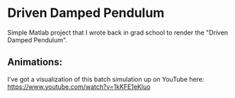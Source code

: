 # Driven Damped Pendulum

Simple Matlab project that I wrote back in grad school to render the "Driven Damped Pendulum".

## Animations:

I've got a visualization of this batch simulation up on YouTube here:
https://www.youtube.com/watch?v=1kKFE1eKluo
